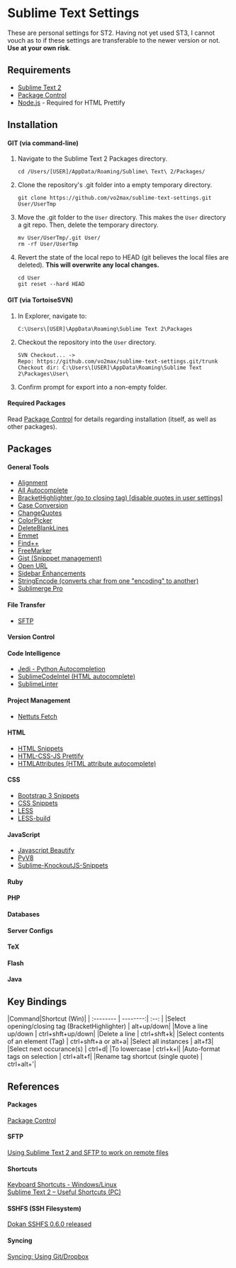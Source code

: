 Sublime Text Settings
=====================

These are personal settings for ST2. Having not yet used ST3, I cannot vouch as to if these settings are transferable to the newer version or not. **Use at your own risk**.

Requirements
------------

- [Sublime Text 2](http://www.sublimetext.com/)
- [Package Control](https://sublime.wbond.net/installation#st2)
- [Node.js](http://nodejs.org) - Required for HTML Prettify

Installation
------------

#### <i class="icon-folder-open"></i> GIT (via command-line)

1. Navigate to the Sublime Text 2 Packages directory.
   ```
   cd /Users/[USER]/AppData/Roaming/Sublime\ Text\ 2/Packages/
   ```

2. Clone the repository's .git folder into a empty temporary directory.
   ```
   git clone https://github.com/vo2max/sublime-text-settings.git User/UserTmp
   ```

3. Move the .git folder to the `User` directory. This makes the `User` directory a git repo. Then, delete the temporary directory.
   ```
   mv User/UserTmp/.git User/
   rm -rf User/UserTmp
   ```

4. Revert the state of the local repo to HEAD (git believes the local files are deleted). **This will overwrite any local changes.**
   ``` 
   cd User
   git reset --hard HEAD
   ```

#### <i class="icon-folder-open"></i> GIT (via TortoiseSVN)

1. In Explorer, navigate to:
   ```
   C:\Users\[USER]\AppData\Roaming\Sublime Text 2\Packages
   ```

2. Checkout the repository into the `User` directory.
   ```
   SVN Checkout... -> 
   Repo: https://github.com/vo2max/sublime-text-settings.git/trunk
   Checkout dir: C:\Users\[USER]\AppData\Roaming\Sublime Text 2\Packages\User\
   ```

3. Confirm prompt for export into a non-empty folder.


#### <i class="icon-download"></i> Required Packages

Read [<i class="icon-share"></i> Package Control](https://sublime.wbond.net/installation#st2) for details regarding installation (itself, as well as other packages).

Packages
--------

#### General Tools
- [Alignment](http://wbond.net/sublime_packages/alignment)
- [All Autocomplete](https://github.com/alienhard/SublimeAllAutocomplete)
- [BracketHighlighter (go to closing tag) [disable quotes in user settings]](https://github.com/facelessuser/BracketHighlighter)
- [Case Conversion](https://github.com/jdc0589/CaseConversion)
- [ChangeQuotes](https://github.com/colinta/SublimeChangeQuotes)
- [ColorPicker](http://weslly.github.io/ColorPicker/)
- [DeleteBlankLines](https://github.com/NicholasBuse/sublime_DeleteBlankLines)
- [Emmet](https://github.com/sergeche/emmet-sublime)
- [Find++](https://github.com/twolfson/FindPlusPlus)
- [FreeMarker](https://github.com/briancavalier/textmate-freemarker-bundle)
- [Gist (Snipppet management)](https://github.com/condemil/Gist)
- [Open URL](https://github.com/noahcoad/open-url)
- [Sidebar Enhancements](https://dl.dropboxusercontent.com/u/9303546/SublimeText/SideBarEnhancements.zip)
- [StringEncode (converts char from one "encoding" to another)](https://github.com/colinta/SublimeStringEncode)
- [Sublimerge Pro](http://www.sublimerge.com/)

#### File Transfer
- [SFTP](http://wbond.net/sublime_packages/sftp)

#### Version Control

#### Code Intelligence
- [Jedi - Python Autocompletion](https://github.com/srusskih/SublimeJEDI)
- [SublimeCodeIntel (HTML autocomplete)](https://github.com/SublimeCodeIntel/SublimeCodeIntel)
- [SublimeLinter](https://github.com/SublimeLinter/SublimeLinter-for-ST2)

#### Project Management
- [Nettuts Fetch](https://github.com/weslly/Nettuts-Fetch)

#### HTML
- [HTML Snippets](https://github.com/joshnh/HTML-Snippets)
- [HTML-CSS-JS Prettify](https://github.com/victorporof/Sublime-HTMLPrettify)
- [HTMLAttributes (HTML attribute autocomplete)](https://github.com/agibsonsw/HTMLAttributes)

#### CSS
- [Bootstrap 3 Snippets](https://github.com/JasonMortonNZ/bs3-sublime-plugin)
- [CSS Snippets](https://github.com/joshnh/CSS-Snippets)
- [LESS](https://github.com/danro/LESS-sublime)
- [LESS-build](https://github.com/berfarah/LESS-build-sublime)

#### JavaScript
- [Javascript Beautify](https://github.com/enginespot/js-beautify-sublime)
- [PyV8](https://github.com/emmetio/pyv8-binaries)
- [Sublime-KnockoutJS-Snippets](https://github.com/aaronpowell/Sublime-KnockoutJS-Snippets)

#### Ruby 

#### PHP

#### Databases

#### Server Configs

#### TeX

#### Flash

#### Java

Key Bindings
------------

|Command|Shortcut (Win)|
| :-------- | --------:| :--: |
|Select opening/closing tag (BracketHighlighter) | alt+up/down|
|Move a line up/down | ctrl+shft+up/down|
|Delete a line | ctrl+shft+k|
|Select contents of an element (Tag) | ctrl+shft+a or alt+a|
|Select all instances | alt+f3|
|Select next occurance(s) | ctrl+d|
|To lowercase | ctrl+k+l|
|Auto-format tags on selection | ctrl+alt+f|
|Rename tag shortcut (single quote) | ctrl+alt+'|

References
----------

#### Packages

[Package Control](https://sublime.wbond.net)

#### SFTP

[Using Sublime Text 2 and SFTP to work on remote files](http://coderwall.com/p/52p2xa)

#### Shortcuts

[Keyboard Shortcuts - Windows/Linux](http://docs.sublimetext.info/en/latest/reference/keyboard_shortcuts_win.html)  
[Sublime Text 2 – Useful Shortcuts (PC)](https://gist.github.com/1736542)

#### SSHFS (SSH Filesystem)

[Dokan SSHFS 0.6.0 released](http://dokan-dev.net/en/2011/01/12/dokan-sshfs-0-6-0-released/)

#### Syncing

[Syncing: Using Git/Dropbox](https://sublime.wbond.net/docs/syncing)